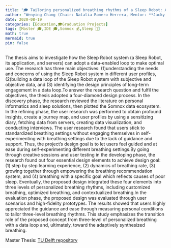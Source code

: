 ```yaml
---
title: "🎓 Tailoring personalized breathing rhythms of a Sleep Robot: An interactive data loop design"
author: "Wenying Chang (Chair: Natalia Romero Herrera, Mentor: **Jacky Bourgeois**)"
date: 2020-08-19
categories: [Education,🎓Graduation Projects]
tags: [Master 🎓,IDE 🎓,Somnox 💰,Sleep 🍎]
math: true
mermaid: true
pin: false
---
```


The thesis aims to investigate how the Sleep Robot system (a Sleep Robot, its application, and servers) can adopt a data-enabled loop to make optimal use. The research has three main objectives: (1)understanding the needs and concerns of using the Sleep Robot system in different user profiles, (2)building a data loop of the Sleep Robot system with subjective and objective data, and (3) identifying the design principles of long-term engagement in a data loop.To answer the research question and fulfil the objectives, the thesis adopted a four-diamond design process. In the discovery phase, the research reviewed the literature on personal informatics and sleep solutions, then plotted the Somnox data ecosystem. In the refining phase, the user research was performed to obtain profound insights, create a journey map, and user profiles by using a sensitizing diary, fetching data from servers, creating data visualization, and conducting interviews. The user research found that users stick to standardized breathing settings without engaging themselves in self-experimenting with breathing settings due to the lack of guidance and support. Thus, the project’s design goal is to let users feel guided and at ease during self-experimenting different breathing settings.By going through creative sessions and user testing in the developing phase, the research found out four essential design elements to achieve design goal: (1) step by step learning experience, (2) dynamics of breathing rate, (3) growing together through empowering the breathing recommendation system, and (4) breathing with a specific goal which reflects causes of poor sleep. Eventually, the proposed design integrated these four elements into three levels of personalized breathing rhythms, including customized breathing, optimized breathing, and contextualized breathing.In the evaluation phase, the proposed design was evaluated through user scenarios and high-fidelity prototypes. The results showed that users highly appreciated the guidance and ease through measuring personal conditions to tailor three-level breathing rhythms. This study emphasizes the transition role of the proposed concept from three-level of personalized breathing with a data loop and, ultimately, toward the adaptively synthesized breathing.


Master Thesis: [TU Delft repository](https://repository.tudelft.nl/islandora/object/uuid%3A37cb8bc9-71fd-4fcd-9558-9b3e6dd0719e?collection=education)